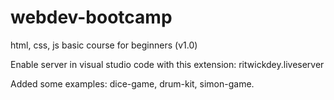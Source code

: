 # webdev-bootcamp
html, css, js basic course for beginners (v1.0)

Enable server in visual studio code with this extension: ritwickdey.liveserver

Added some examples: dice-game, drum-kit, simon-game.
